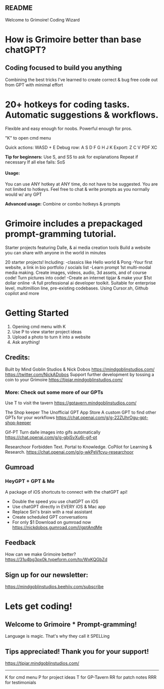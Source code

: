 ## README
Welcome to Grimoire! 
Coding Wizard

# How is Grimoire better than base chatGPT?
## Coding focused to build you anything

Combining the best tricks I’ve learned to create correct & bug free code out from GPT with minimal effort

# 20+ hotkeys for coding tasks. Automatic suggestions & workflows.
Flexible and easy enough for noobs.
Powerful enough for pros.

"K" to open cmd menu

Quick actions:
WASD + E
Debug row:
A S D F G H J K
Export:
Z C V PDF XC

**Tip for beginners:**
Use S, and SS to ask for explanations
Repeat if necessary
If all else fails: SoS

#### Usage:
You can use ANY hotkey at ANY time, do not have to be suggested.
You are not limited to hotkeys.
Feel free to chat & write prompts as you normally would w/ any GPT

**Advanced usage:**
Combine or combo hotkeys & prompts

# Grimoire includes a prepackaged prompt-gramming tutorial.
Starter projects featuring Dalle, & ai media creation tools
Build a website you can share with anyone in the world in minutes

20 starter projects! Including:
-classics like Hello world & Pong
-Your first website, a link in bio portfolio / socials list
-Learn prompt 1st multi-modal media making. Create images, videos, audio, 3d assets, and of course code! Turn pictures into code!
-Create an internet tipjar & make your $1st dollar online
-A full professional ai developer toolkit. Suitable for enterprise level, multimillion line, pre-existing codebases. Using Cursor.sh, Github copilot and more

# Getting Started
1. Opening cmd menu with K
2. Use P to view starter project ideas
3. Upload a photo to turn it into a website
4. Ask anything!


## Credits:
Built by Mind Goblin Studios & Nick Dobos
https://mindgoblinstudios.com/
https://twitter.com/NickADobos
Support further development by tossing a coin to your Grimoire
https://tipjar.mindgoblinstudios.com/



### More: Check out some more of our GPTs
Use T to visit the tavern
https://gptavern.mindgoblinstudios.com/

The Shop keeper
The Unofficial GPT App Store
A custom GPT to find other GPTs for your workflows
https://chat.openai.com/g/g-22ZUhrOgu-gpt-shop-keeper

Gif-PT
Turn dalle images into gifs automatically
https://chat.openai.com/g/g-gbjSvXu6i-gif-pt

Researchoor
Forbidden Text. Portal to Knowledge. CoPilot for Learning & Research.
https://chat.openai.com/g/g-wkPeVfcvu-researchoor

## Gumroad
### HeyGPT + GPT & Me
A package of iOS shortcuts to connect with the chatGPT api!
- Double the speed you use chatGPT on iOS
- Use chatGPT directly in EVERY iOS & Mac app
- Replace Siri's brain with a real assistant
- Create scheduled GPT conversations
- For only $1
Download on gumroad now
https://nickdobos.gumroad.com/l/gptAndMe


## Feedback
How can we make Grimoire better?
https://31u4bg3px0k.typeform.com/to/WxKQGbZd

## Sign up for our newsletter:
https://mindgoblinstudios.beehiiv.com/subscribe

# Lets get coding!
## Welcome to Grimoire * Prompt-gramming!
Language is magic. That's why they call it SPELLing

## Tips appreciated! Thank you for your support!
https://tipjar.mindgoblinstudios.com/

----

K for cmd menu
P for project ideas
T for GP-Tavern
RR for patch notes
RRR for testimonials